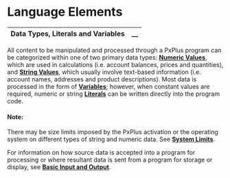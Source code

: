 # Language Elements

**Data Types, Literals and Variables** |  **__**  
---|---  
  
All content to be manipulated and processed through a PxPlus program can be categorized within one of two primary data types: **[Numeric Values](Numeric%20Values.md)**, which are used in calculations (i.e. account balances, prices and quantities), and **[String Values](String%20Values.md)**, which usually involve text-based information (i.e. account names, addresses and product descriptions). Most data is processed in the form of **[Variables](Variables.md)**; however, when constant values are required, numeric or string **[Literals](Literals.md)** can be written directly into the program code.

#### **Note:**  
There may be size limits imposed by the PxPlus activation or the operating system on different types of string and numeric data. See **[System Limits](../../../appendix/system_limits.md)**.

For information on how source data is accepted into a program for processing or where resultant data is sent from a program for storage or display, see **[Basic Input and Output](../../Programming%20Constructs/Basic%20Input%20and%20Output/Overview.md)**.
